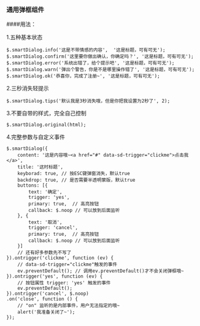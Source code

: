 ### 通用弹框组件

####用法：

1.五种基本状态
	
	$.smartDialog.info('这是不带情感的内容',  '这是标题，可有可无');
	$.smartDialog.confirm('这里要你做出确认，你确定吗？', '这是标题，可有可无');
	$.smartDialog.error('系统出错了，给个提示吧', '这是标题，可有可无');
	$.smartDialog.warn('弹出个警告，你是不是哪里操作错了', '这是标题，可有可无');
	$.smartDialog.ok('恭喜你，完成了注册~', '这是标题，可有可无');
	
2.三秒消失轻提示

	$.smartDialog.tips('默认我是3秒消失哦，但是你把我设置为2秒了', 2);   
	
3.不要自带的样式，完全自己控制

	$.smartDialog.original(html);
	
4.完整参数与自定义事件

	$.smartDialog({
		content: '这是内容哦~<a href="#" data-sd-trigger="clickme">点击我</a>', 
		title: '这时标题',
		keyborad: true, // 按ESC键弹窗消失，默认true
		backdrop: true, // 是否需要半透明蒙版，默认true
		buttons: [{
			text: '确定',
			trigger: 'yes',
			primary: true,  // 高亮按钮
			callback: $.noop // 可以放到后面监听
		}, {
			text: '取消',
			trigger: 'cancel',
			primary: true,  // 高亮按钮
			callback: $.noop // 可以放到后面监听
		}]
		// 还有好多参数先不写了
	}).ontrigger('clickme', function (ev) {
		// data-sd-trigger="clickme"触发的事件
		ev.preventDefault(); // 调用ev.preventDefault()才不会关闭弹框哦~
	}).ontrigger('yes', function (ev) {
		// 按钮属性 trigger: 'yes' 触发的事件
		ev.preventDefault();   
	}).ontrigger('cancel', $.noop)
	.on('close', function () {
		// "on" 监听的是内部事件，用户无法指定的哦~
		alert('我准备关闭了~');
	});
	
	
	
			